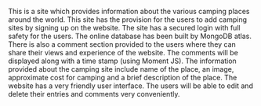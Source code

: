 This is a site which provides information about the various camping places around the world. This site has the provision for the users to add camping sites by signing up on the website. The site has a secured login with full safety for the users. The online database has been built by MongoDB atlas. There is also a comment section provided to the users where they can share their views and experience of the website. The comments will be displayed along with a time stamp (using Moment JS).
 The information provided about the camping site include name of the place, an image, approximate cost for camping and a brief description of the place. 
The website has a very friendly user interface.  The users will be able to edit and delete their entries and comments very conveniently. 
